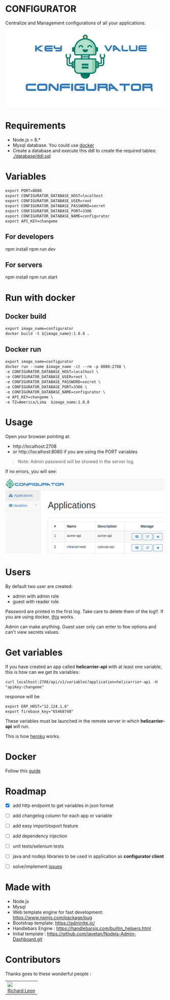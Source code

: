 # CONFIGURATOR

Centralize and Management configurations of all your applications.

![logo](./logo/logo.png)

# Requirements

- Node.js > 8.*
- Mysql database. You could use [docker](https://gist.github.com/jrichardsz/73142c5c7eb7136d80b165e75d3a1e22)
- Create a database and execute this ddl to create the required tables: [./database/ddl.sql](./database/ddl.sql)


# Variables

```
export PORT=8080
export CONFIGURATOR_DATABASE_HOST=localhost
export CONFIGURATOR_DATABASE_USER=root
export CONFIGURATOR_DATABASE_PASSWORD=secret
export CONFIGURATOR_DATABASE_PORT=3306
export CONFIGURATOR_DATABASE_NAME=configurator
export API_KEY=changeme
```

## For developers

npm install
npm run dev

## For servers

npm install
npm run start

# Run with docker

## Docker build

```
export image_name=configurator
docker build -t ${image_name}:1.0.0 .
```

## Docker run

```
export image_name=configurator
docker run --name $image_name -it --rm -p 8080:2708 \
-e CONFIGURATOR_DATABASE_HOST=localhost \
-e CONFIGURATOR_DATABASE_USER=root \
-e CONFIGURATOR_DATABASE_PASSWORD=secret \
-e CONFIGURATOR_DATABASE_PORT=3306 \
-e CONFIGURATOR_DATABASE_NAME=configurator \
-e API_KEY=changeme \
-e TZ=America/Lima  $image_name:1.0.0
```


# Usage

Open your browser pointing at:

- http://localhost:2708
- or http://localhost:8080 if you are using the PORT variables

> Note: Admin password will be showed in the server log.

If no errors, you will see:

![home](./logo/home.png)

# Users

By default two user are created:

- admin with admin role
- guest with reader role

Password are printed in the first log. Take care to delete them of the log!!. If you are using docker, [this](https://stackoverflow.com/a/42510314/3957754) works.

Admin can make anything. Guest user only can enter to few options and can't view secrets values.


# Get variables

If you have created an app called **helicarrier-api** with at least one variable, this is how can we get its variables:

```
curl localhost:2708/api/v1/variables?application=helicarrier-api -H "apiKey:changeme"
```

response will be

```
export ERP_HOST="12.124.1.6"
export firebase_key="65468748"
```

These variables must be launched in the remote server in which **helicarrier-api** will run.

This is how [heroku](https://devcenter.heroku.com/articles/config-vars) works.

# Docker

Follow this [guide](https://github.com/software-architect-tools/configurator/wiki/Launch-with-Docker)

# Roadmap

- [x] add http endpoint to get variables in json format
- [ ] add changelog column for each app or variable
- [ ] add easy import/export feature
- [ ] add dependency injection
- [ ] unit tests/selenium tests
- [ ] java and nodejs libraries to be used in application as **configurator client**
- [ ] solve/implement [issues](https://github.com/software-architect-tools/configurator/issues)


# Made with

- Node.js
- Mysql
- Web template engine for fast development: https://www.npmjs.com/package/pug
- Bootstrap template: https://adminlte.io/
- Handlebars Engine : https://handlebarsjs.com/builtin_helpers.html
- Initial template : https://github.com/jayetan/Nodejs-Admin-Dashboard.git


# Contributors

Thanks goes to these wonderful people :

<table>
  <tbody>
    <td>
      <img src="https://avatars0.githubusercontent.com/u/3322836?s=460&v=4" width="100px;"/>
      <br />
      <label><a href="http://jrichardsz.github.io/">Richard Leon</a></label>
      <br />
    </td>    
  </tbody>
</table>
